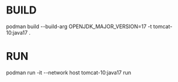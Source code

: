 # BUILD

podman build --build-arg OPENJDK_MAJOR_VERSION=17 -t tomcat-10:java17 .

# RUN
podman run -it --network host tomcat-10:java17 run

